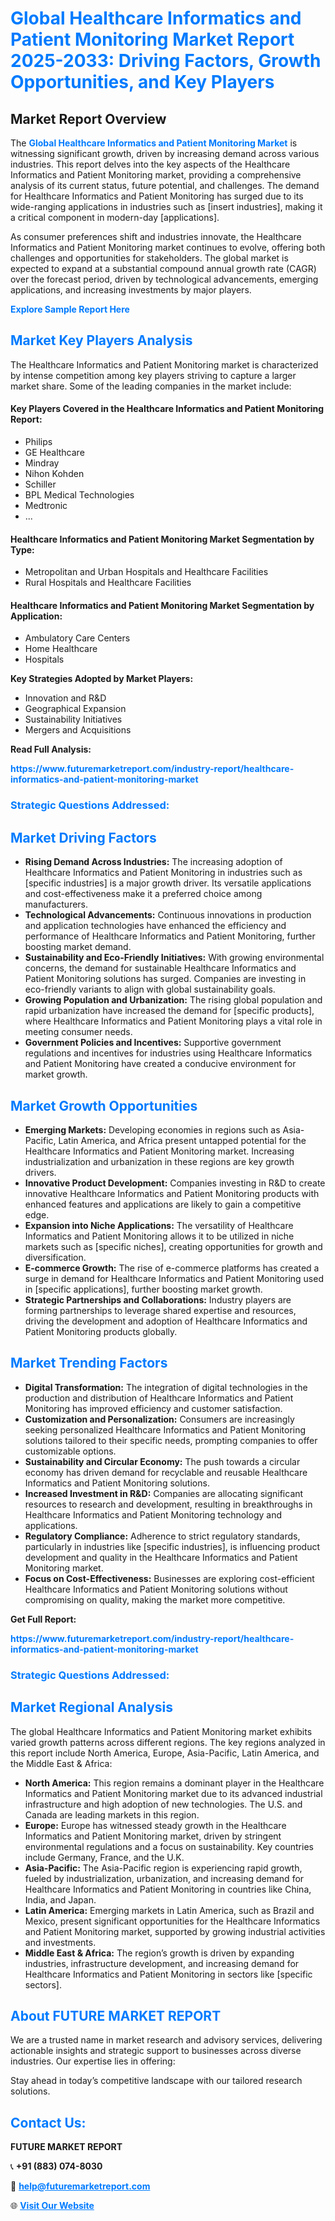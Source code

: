 <h1 style="color: #007BFF;">Global Healthcare Informatics and Patient Monitoring Market Report 2025-2033: Driving Factors, Growth Opportunities, and Key Players</h1>

<section id="overview">
<h2>Market Report Overview</h2>
<p>The <a href="https://www.futuremarketreport.com/industry-report/healthcare-informatics-and-patient-monitoring-market" style="color: #007BFF; text-decoration: none;"><strong>Global Healthcare Informatics and Patient Monitoring Market</strong></a> is witnessing significant growth, driven by increasing demand across various industries. This report delves into the key aspects of the Healthcare Informatics and Patient Monitoring market, providing a comprehensive analysis of its current status, future potential, and challenges. The demand for Healthcare Informatics and Patient Monitoring has surged due to its wide-ranging applications in industries such as [insert industries], making it a critical component in modern-day [applications].</p>
<p>As consumer preferences shift and industries innovate, the Healthcare Informatics and Patient Monitoring market continues to evolve, offering both challenges and opportunities for stakeholders. The global market is expected to expand at a substantial compound annual growth rate (CAGR) over the forecast period, driven by technological advancements, emerging applications, and increasing investments by major players.</p>
</section>

<section id="overview">
<p><a href="https://www.futuremarketreport.com/request-sample/reportId=99273" style="color: #007BFF; text-decoration: none;"><strong>Explore Sample Report Here</strong></a></p>
</section>

<section id="key-players">
<h2 style="color: #007BFF;">Market Key Players Analysis</h2>
<p>The Healthcare Informatics and Patient Monitoring market is characterized by intense competition among key players striving to capture a larger market share. Some of the leading companies in the market include:</p>
<h4>Key Players Covered in the Healthcare Informatics and Patient Monitoring Report:</h4>
<ul><li>Philips</li><li>GE Healthcare</li><li>Mindray</li><li>Nihon Kohden</li><li>Schiller</li><li>BPL Medical Technologies</li><li>Medtronic</li><li>...</li></ul>
<h4>Healthcare Informatics and Patient Monitoring Market Segmentation by Type:</h4>
<ul><li>Metropolitan and Urban Hospitals and Healthcare Facilities</li><li>Rural Hospitals and Healthcare Facilities</li></ul>

<h4>Healthcare Informatics and Patient Monitoring Market Segmentation by Application:</h4>
<ul><li>Ambulatory Care Centers</li><li>Home Healthcare</li><li>Hospitals</li></ul>
<p><strong>Key Strategies Adopted by Market Players:</strong></p>
<ul>
<li>Innovation and R&D</li>
<li>Geographical Expansion</li>
<li>Sustainability Initiatives</li>
<li>Mergers and Acquisitions</li>
</ul>
</section>

<section>
<p><strong>Read Full Analysis: </strong></p><a href="https://www.futuremarketreport.com/industry-report/healthcare-informatics-and-patient-monitoring-market" style="color: #007BFF; text-decoration: none;"><strong>https://www.futuremarketreport.com/industry-report/healthcare-informatics-and-patient-monitoring-market</strong></a>
<h3 style="color: #007BFF;">Strategic Questions Addressed:</h3>
</section>

<section id="driving-factors">
<h2 style="color: #007BFF;">Market Driving Factors</h2>
<ul>
<li><strong>Rising Demand Across Industries:</strong> The increasing adoption of Healthcare Informatics and Patient Monitoring in industries such as [specific industries] is a major growth driver. Its versatile applications and cost-effectiveness make it a preferred choice among manufacturers.</li>
<li><strong>Technological Advancements:</strong> Continuous innovations in production and application technologies have enhanced the efficiency and performance of Healthcare Informatics and Patient Monitoring, further boosting market demand.</li>
<li><strong>Sustainability and Eco-Friendly Initiatives:</strong> With growing environmental concerns, the demand for sustainable Healthcare Informatics and Patient Monitoring solutions has surged. Companies are investing in eco-friendly variants to align with global sustainability goals.</li>
<li><strong>Growing Population and Urbanization:</strong> The rising global population and rapid urbanization have increased the demand for [specific products], where Healthcare Informatics and Patient Monitoring plays a vital role in meeting consumer needs.</li>
<li><strong>Government Policies and Incentives:</strong> Supportive government regulations and incentives for industries using Healthcare Informatics and Patient Monitoring have created a conducive environment for market growth.</li>
</ul>
</section>

<section id="growth-opportunities">
<h2 style="color: #007BFF;">Market Growth Opportunities</h2>
<ul>
<li><strong>Emerging Markets:</strong> Developing economies in regions such as Asia-Pacific, Latin America, and Africa present untapped potential for the Healthcare Informatics and Patient Monitoring market. Increasing industrialization and urbanization in these regions are key growth drivers.</li>
<li><strong>Innovative Product Development:</strong> Companies investing in R&D to create innovative Healthcare Informatics and Patient Monitoring products with enhanced features and applications are likely to gain a competitive edge.</li>
<li><strong>Expansion into Niche Applications:</strong> The versatility of Healthcare Informatics and Patient Monitoring allows it to be utilized in niche markets such as [specific niches], creating opportunities for growth and diversification.</li>
<li><strong>E-commerce Growth:</strong> The rise of e-commerce platforms has created a surge in demand for Healthcare Informatics and Patient Monitoring used in [specific applications], further boosting market growth.</li>
<li><strong>Strategic Partnerships and Collaborations:</strong> Industry players are forming partnerships to leverage shared expertise and resources, driving the development and adoption of Healthcare Informatics and Patient Monitoring products globally.</li>
</ul>
</section>

<section id="trending-factors">
<h2 style="color: #007BFF;">Market Trending Factors</h2>
<ul>
<li><strong>Digital Transformation:</strong> The integration of digital technologies in the production and distribution of Healthcare Informatics and Patient Monitoring has improved efficiency and customer satisfaction.</li>
<li><strong>Customization and Personalization:</strong> Consumers are increasingly seeking personalized Healthcare Informatics and Patient Monitoring solutions tailored to their specific needs, prompting companies to offer customizable options.</li>
<li><strong>Sustainability and Circular Economy:</strong> The push towards a circular economy has driven demand for recyclable and reusable Healthcare Informatics and Patient Monitoring solutions.</li>
<li><strong>Increased Investment in R&D:</strong> Companies are allocating significant resources to research and development, resulting in breakthroughs in Healthcare Informatics and Patient Monitoring technology and applications.</li>
<li><strong>Regulatory Compliance:</strong> Adherence to strict regulatory standards, particularly in industries like [specific industries], is influencing product development and quality in the Healthcare Informatics and Patient Monitoring market.</li>
<li><strong>Focus on Cost-Effectiveness:</strong> Businesses are exploring cost-efficient Healthcare Informatics and Patient Monitoring solutions without compromising on quality, making the market more competitive.</li>
</ul>
</section>

<section>
<p><strong>Get Full Report: </strong></p><a href="https://www.futuremarketreport.com/industry-report/healthcare-informatics-and-patient-monitoring-market" style="color: #007BFF; text-decoration: none;"><strong>https://www.futuremarketreport.com/industry-report/healthcare-informatics-and-patient-monitoring-market</strong></a>
<h3 style="color: #007BFF;">Strategic Questions Addressed:</h3>
</section>


<section id="regional-analysis">
<h2 style="color: #007BFF;">Market Regional Analysis</h2>
<p>The global Healthcare Informatics and Patient Monitoring market exhibits varied growth patterns across different regions. The key regions analyzed in this report include North America, Europe, Asia-Pacific, Latin America, and the Middle East & Africa:</p>
<ul>
<li><strong>North America:</strong> This region remains a dominant player in the Healthcare Informatics and Patient Monitoring market due to its advanced industrial infrastructure and high adoption of new technologies. The U.S. and Canada are leading markets in this region.</li>
<li><strong>Europe:</strong> Europe has witnessed steady growth in the Healthcare Informatics and Patient Monitoring market, driven by stringent environmental regulations and a focus on sustainability. Key countries include Germany, France, and the U.K.</li>
<li><strong>Asia-Pacific:</strong> The Asia-Pacific region is experiencing rapid growth, fueled by industrialization, urbanization, and increasing demand for Healthcare Informatics and Patient Monitoring in countries like China, India, and Japan.</li>
<li><strong>Latin America:</strong> Emerging markets in Latin America, such as Brazil and Mexico, present significant opportunities for the Healthcare Informatics and Patient Monitoring market, supported by growing industrial activities and investments.</li>
<li><strong>Middle East & Africa:</strong> The region’s growth is driven by expanding industries, infrastructure development, and increasing demand for Healthcare Informatics and Patient Monitoring in sectors like [specific sectors].</li>
</ul>
</section>

<footer>
<h2 style="color: #007BFF;">About FUTURE MARKET REPORT</h2>
<p>We are a trusted name in market research and advisory services, delivering actionable insights and strategic support to businesses across diverse industries. Our expertise lies in offering:</p>

<p>Stay ahead in today’s competitive landscape with our tailored research solutions.</p>

<h2 style="color: #007BFF;">Contact Us:</h2>
<p><strong>FUTURE MARKET REPORT</strong></p>
<p>📞 <strong>+91 (883) 074-8030</strong></p>
<p>📧 <strong><a href="mailto:help@futuremarketreport.com" style="color: #007BFF;">help@futuremarketreport.com</a></strong></p>
<p>🌐 <strong><a href="https://www.futuremarketreport.com/" style="color: #007BFF;">Visit Our Website</a></strong></p>
</footer>